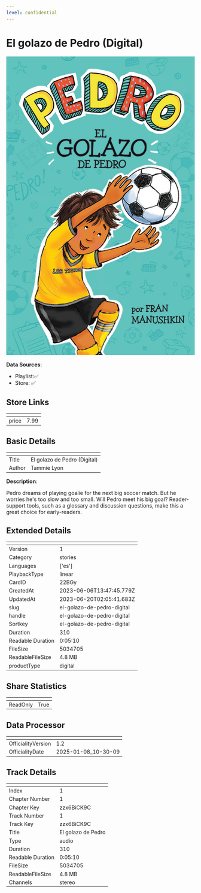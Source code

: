 ```yaml
---
level: confidential
---
```

# El golazo de Pedro (Digital)

![card_[22BGy].png](../../img/cards/card_[22BGy].png)

**Data Sources**: 

- Playlist:✅
- Store: ✅


## Store Links

| <!-- --> | <!-- --> |
| - | - |
| price | 7.99 |


## Basic Details

| <!-- --> | <!-- --> |
| - | - |
| Title | El golazo de Pedro (Digital) |
| Author | Tammie Lyon |

**Description**:

Pedro dreams of playing goalie for the next big soccer match. But he worries he's too slow and too small. Will Pedro meet his big goal? Reader-support tools, such as a glossary and discussion questions, make this a great choice for early-readers.


## Extended Details

| <!-- --> | <!-- --> |
| - | - |
| Version | 1 |
| Category | stories |
| Languages | ['es'] |
| PlaybackType | linear |
| CardID | 22BGy |
| CreatedAt | 2023-06-06T13:47:45.779Z |
| UpdatedAt | 2023-06-20T02:05:41.683Z |
| slug | el-golazo-de-pedro-digital |
| handle | el-golazo-de-pedro-digital |
| Sortkey | el-golazo-de-pedro-digital |
| Duration | 310 |
| Readable Duration | 0:05:10 |
| FileSize | 5034705 |
| ReadableFileSize | 4.8 MB |
| productType | digital |


## Share Statistics

| <!-- --> | <!-- --> |
| - | - |
| ReadOnly | True |


## Data Processor

| <!-- --> | <!-- --> |
| - | - |
| OfficialityVersion | 1.2
| OfficialityDate | 2025-01-08_10-30-09


## Track Details

| <!-- --> | <!-- --> |
| - | - |
| Index | 1 |
| Chapter Number | 1 |
| Chapter Key | zzx6BiCK9C |
| Track Number | 1 |
| Track Key | zzx6BiCK9C |
| Title | El golazo de Pedro |
| Type | audio |
| Duration | 310 |
| Readable Duration | 0:05:10 |
| FileSize | 5034705 |
| ReadableFileSize | 4.8 MB |
| Channels | stereo |

